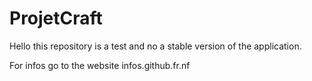 # ProjetCraft

Hello this repository is a test and no a stable
version of the application.

For infos go to the website infos.github.fr.nf
